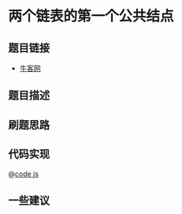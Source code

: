 # 两个链表的第一个公共结点

## 题目链接

- [牛客网]()

## 题目描述

## 刷题思路

## 代码实现

@[code js](@code/algorithm/sword-point/链表/findFirstCommonNode.js)

## 一些建议
